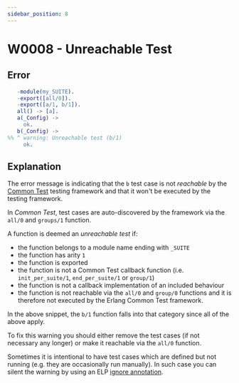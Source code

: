 ```yaml
---
sidebar_position: 8
---
```


# W0008 - Unreachable Test

## Error

```erlang
   -module(my_SUITE).
   -export([all/0]).
   -export([a/1, b/1]).
   all() -> [a].
   a(_Config) ->
     ok.
   b(_Config) ->
%% ^ warning: Unreachable test (b/1)
     ok.
```

## Explanation

The error message is indicating that the `b` test case is not _reachable_ by the [Common Test](https://www.erlang.org/doc/man/common_test.html) testing framework and that it won't be executed by the testing framework.

In _Common Test_, test cases are auto-discovered by the framework via the `all/0` and `groups/1` function.

A function is deemed an _unreachable test_ if:

* the function belongs to a module name ending with `_SUITE`
* the function has arity `1`
* the function is exported
* the function is not a Common Test callback function (i.e. `init_per_suite/1`, `end_per_suite/1` or `group/1`)
* the function is not a callback implementation of an included behaviour
* the function is not reachable via the `all/0` and `group/0` functions and it is therefore not executed by the Erlang Common Test framework.

In the above snippet, the `b/1` function falls into that category since all of the above apply.

To fix this warning you should either remove the test cases (if not necessary any longer) or make it reachable via the `all/0` function.

Sometimes it is intentional to have test cases which are defined but not running (e.g. they are occasionally run manually). In such case you can silent the warning by using an ELP [ignore annotation](../erlang-error-index.mdx#ignoring-diagnostics).

